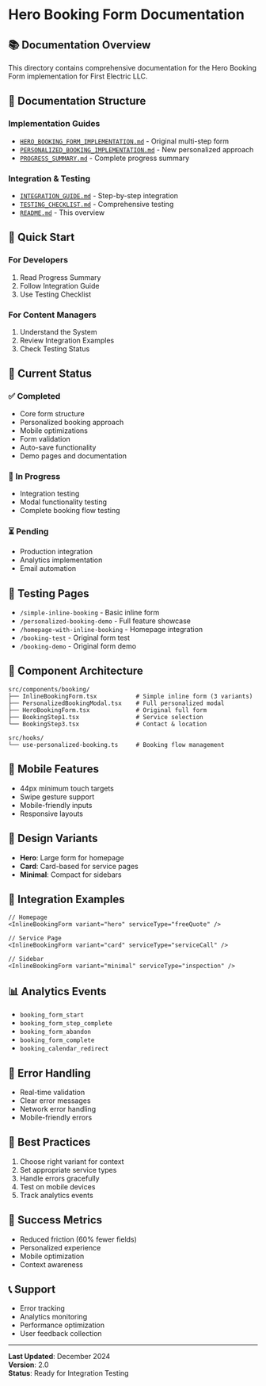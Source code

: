 # Hero Booking Form Documentation

## 📚 **Documentation Overview**
This directory contains comprehensive documentation for the Hero Booking Form implementation for First Electric LLC.

## 📁 **Documentation Structure**

### **Implementation Guides**
- [`HERO_BOOKING_FORM_IMPLEMENTATION.md`](./HERO_BOOKING_FORM_IMPLEMENTATION.md) - Original multi-step form
- [`PERSONALIZED_BOOKING_IMPLEMENTATION.md`](./PERSONALIZED_BOOKING_IMPLEMENTATION.md) - New personalized approach
- [`PROGRESS_SUMMARY.md`](./PROGRESS_SUMMARY.md) - Complete progress summary

### **Integration & Testing**
- [`INTEGRATION_GUIDE.md`](./INTEGRATION_GUIDE.md) - Step-by-step integration
- [`TESTING_CHECKLIST.md`](./TESTING_CHECKLIST.md) - Comprehensive testing
- [`README.md`](./README.md) - This overview

## 🎯 **Quick Start**

### **For Developers**
1. Read Progress Summary
2. Follow Integration Guide
3. Use Testing Checklist

### **For Content Managers**
1. Understand the System
2. Review Integration Examples
3. Check Testing Status

## 🚀 **Current Status**

### **✅ Completed**
- Core form structure
- Personalized booking approach
- Mobile optimizations
- Form validation
- Auto-save functionality
- Demo pages and documentation

### **🔄 In Progress**
- Integration testing
- Modal functionality testing
- Complete booking flow testing

### **⏳ Pending**
- Production integration
- Analytics implementation
- Email automation

## 🧪 **Testing Pages**

- `/simple-inline-booking` - Basic inline form
- `/personalized-booking-demo` - Full feature showcase
- `/homepage-with-inline-booking` - Homepage integration
- `/booking-test` - Original form test
- `/booking-demo` - Original form demo

## 🔧 **Component Architecture**

```
src/components/booking/
├── InlineBookingForm.tsx           # Simple inline form (3 variants)
├── PersonalizedBookingModal.tsx    # Full personalized modal
├── HeroBookingForm.tsx             # Original full form
├── BookingStep1.tsx                # Service selection
└── BookingStep3.tsx                # Contact & location

src/hooks/
└── use-personalized-booking.ts     # Booking flow management
```

## 📱 **Mobile Features**

- 44px minimum touch targets
- Swipe gesture support
- Mobile-friendly inputs
- Responsive layouts

## 🎨 **Design Variants**

- **Hero**: Large form for homepage
- **Card**: Card-based for service pages
- **Minimal**: Compact for sidebars

## 🔗 **Integration Examples**

```tsx
// Homepage
<InlineBookingForm variant="hero" serviceType="freeQuote" />

// Service Page
<InlineBookingForm variant="card" serviceType="serviceCall" />

// Sidebar
<InlineBookingForm variant="minimal" serviceType="inspection" />
```

## 📊 **Analytics Events**

- `booking_form_start`
- `booking_form_step_complete`
- `booking_form_abandon`
- `booking_form_complete`
- `booking_calendar_redirect`

## 🚨 **Error Handling**

- Real-time validation
- Clear error messages
- Network error handling
- Mobile-friendly errors

## 📝 **Best Practices**

1. Choose right variant for context
2. Set appropriate service types
3. Handle errors gracefully
4. Test on mobile devices
5. Track analytics events

## 🎉 **Success Metrics**

- Reduced friction (60% fewer fields)
- Personalized experience
- Mobile optimization
- Context awareness

## 📞 **Support**

- Error tracking
- Analytics monitoring
- Performance optimization
- User feedback collection

---

**Last Updated**: December 2024  
**Version**: 2.0  
**Status**: Ready for Integration Testing